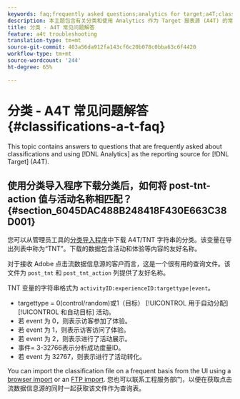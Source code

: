```yaml
---
keywords: faq;frequently asked questions;analytics for target;a4T;classifications;classification;classifications importer;post-tnt-action
description: 本主题包含有关分类和使用 Analytics 作为 Target 报表源 (A4T) 的常见问题解答。
title: 分类 - A4T 常见问题解答
feature: a4t troubleshooting
translation-type: tm+mt
source-git-commit: 403a56da912fa143cf6c20b078c0bba63c6f4420
workflow-type: tm+mt
source-wordcount: '244'
ht-degree: 65%

---
```



# 分类 - A4T 常见问题解答{#classifications-a-t-faq}

This topic contains answers to questions that are frequently asked about classifications and using [!DNL Analytics] as the reporting source for [!DNL Target] (A4T).

## 使用分类导入程序下载分类后，如何将 post-tnt-action 值与活动名称相匹配？{#section_6045DAC488B248418F430E663C38D001}

您可以从管理员工具的[分类导入程序](https://experienceleague.adobe.com/docs/analytics/components/classifications/classifications-importer/c-working-with-saint.html)中下载 A4T/TNT 字符串的分类。该变量在导出列表中称为“TNT”。下载的数据包含活动和体验等内容的友好名称。

对于接收 Adobe 点击流数据信息源的客户而言，这是一个很有用的查询文件。该文件为 `post_tnt` 和 `post_tnt_action` 列提供了友好名称。

TNT 变量的字符串格式为 `activityID:experienceID:targettype|event`。

* targettype = 0(control/random)或1（目标） [!UICONTROL 用于自动分配][!UICONTROL 和自动目标] 活动。
* 若 event 为 0，则表示访客参加了体验。
* 若 event 为 1，则表示访客访问了体验。
* 若 event 为 2，则表示进行了活动展示。
* 事件= 3-32766表示分析成功度量ID。
* 若 event 为 32767，则表示进行了活动转化。

You can import the classification file on a frequent basis from the UI using a [browser import](https://docs.adobe.com/help/en/analytics/components/classifications/classifications-importer/browser-import.html) or an [FTP import](https://docs.adobe.com/help/en/analytics/components/classifications/classifications-importer/import-file.html). 您也可以联系工程服务部门，以便在获取点击流数据信息源的同时一起获取该文件作为查询表。
